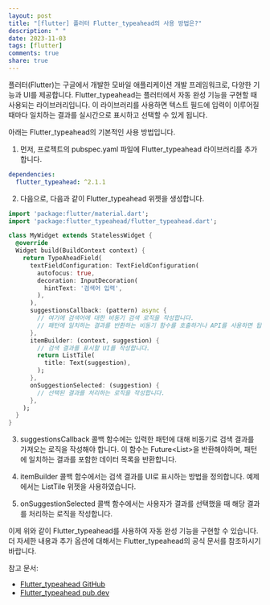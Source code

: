 ```yaml
---
layout: post
title: "[flutter] 플러터 Flutter_typeahead의 사용 방법은?"
description: " "
date: 2023-11-03
tags: [flutter]
comments: true
share: true
---
```


플러터(Flutter)는 구글에서 개발한 모바일 애플리케이션 개발 프레임워크로, 다양한 기능과 UI를 제공합니다. Flutter_typeahead는 플러터에서 자동 완성 기능을 구현할 때 사용되는 라이브러리입니다. 이 라이브러리를 사용하면 텍스트 필드에 입력이 이루어질 때마다 일치하는 결과를 실시간으로 표시하고 선택할 수 있게 됩니다.

아래는 Flutter_typeahead의 기본적인 사용 방법입니다.

1. 먼저, 프로젝트의 pubspec.yaml 파일에 Flutter_typeahead 라이브러리를 추가합니다.

```yaml
dependencies:
  flutter_typeahead: ^2.1.1
```

2. 다음으로, 다음과 같이 Flutter_typeahead 위젯을 생성합니다.

```dart
import 'package:flutter/material.dart';
import 'package:flutter_typeahead/flutter_typeahead.dart';

class MyWidget extends StatelessWidget {
  @override
  Widget build(BuildContext context) {
    return TypeAheadField(
      textFieldConfiguration: TextFieldConfiguration(
        autofocus: true,
        decoration: InputDecoration(
          hintText: '검색어 입력',
        ),
      ),
      suggestionsCallback: (pattern) async {
        // 여기에 검색어에 대한 비동기 검색 로직을 작성합니다.
        // 패턴에 일치하는 결과를 반환하는 비동기 함수를 호출하거나 API를 사용하면 됩니다.
      },
      itemBuilder: (context, suggestion) {
        // 검색 결과를 표시할 UI를 작성합니다.
        return ListTile(
          title: Text(suggestion),
        );
      },
      onSuggestionSelected: (suggestion) {
        // 선택된 결과를 처리하는 로직을 작성합니다.
      },
    );
  }
}
```

3. suggestionsCallback 콜백 함수에는 입력한 패턴에 대해 비동기로 검색 결과를 가져오는 로직을 작성해야 합니다. 이 함수는 Future<List<String>>을 반환해야하며, 패턴에 일치하는 결과를 포함한 데이터 목록을 반환합니다.

4. itemBuilder 콜백 함수에서는 검색 결과를 UI로 표시하는 방법을 정의합니다. 예제에서는 ListTile 위젯을 사용하였습니다.

5. onSuggestionSelected 콜백 함수에서는 사용자가 결과를 선택했을 때 해당 결과를 처리하는 로직을 작성합니다.

이제 위와 같이 Flutter_typeahead를 사용하여 자동 완성 기능을 구현할 수 있습니다. 더 자세한 내용과 추가 옵션에 대해서는 Flutter_typeahead의 공식 문서를 참조하시기 바랍니다.

참고 문서:
- [Flutter_typeahead GitHub](https://github.com/AbdulRahmanAlHamali/flutter_typeahead)
- [Flutter_typeahead pub.dev](https://pub.dev/packages/flutter_typeahead)
